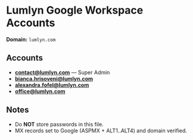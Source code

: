 # Lumlyn Google Workspace Accounts

**Domain:** `lumlyn.com`

## Accounts
- **contact@lumlyn.com** — Super Admin  
- **bianca.hrisoveni@lumlyn.com**  
- **alexandra.fofel@lumlyn.com**  
- **office@lumlyn.com**  

## Notes
- Do **NOT** store passwords in this file.  
- MX records set to Google (ASPMX + ALT1..ALT4) and domain verified.  
